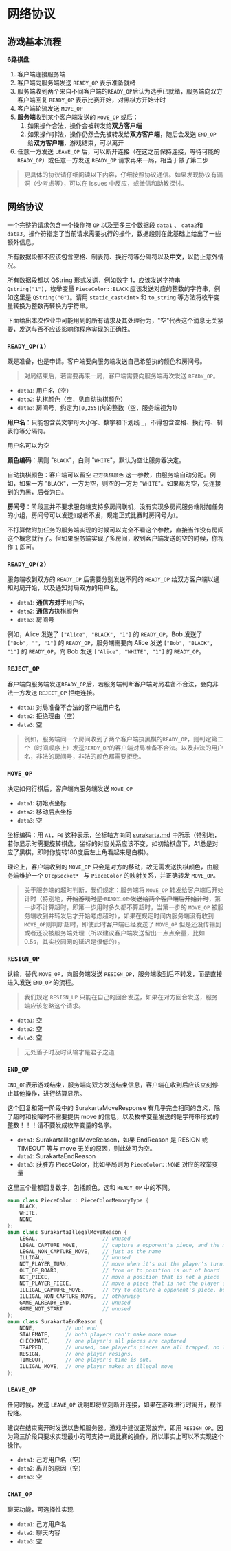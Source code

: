 # 网络协议

## 游戏基本流程

**6路棋盘**

1. 客户端连接服务端
2. 客户端向服务端发送 `READY_OP` 表示准备就绪
3. 服务端收到两个来自不同客户端的`READY_OP`后认为选手已就绪，服务端向双方客户端回复 `READY_OP` 表示比赛开始，对黑棋方开始计时
4. 客户端轮流发送 `MOVE_OP`
5. **服务端**收到某个客户端发送的 `MOVE_OP` 或后：
    1. 如果操作合法，操作会被转发给**双方客户端**
    2. 如果操作非法，操作仍然会先被转发给**双方客户端**，随后会发送 `END_OP` 给**双方客户端**，游戏结束，可以离开
6. 任意一方发送 `LEAVE_OP` 后，可以断开连接（在这之前保持连接，等待可能的 `READY_OP`）或任意一方发送 `READY_OP` 请求再来一局，相当于做了第二步

> 更具体的协议请仔细阅读以下内容，仔细按照协议通信。如果发现协议有漏洞（少考虑等），可以在 Issues 中反应，或微信和助教探讨。

## 网络协议

一个完整的请求包含一个操作符 `OP` 以及至多三个数据段 `data1` 、 `data2`和`data3`。操作符指定了当前请求需要执行的操作，数据段则在此基础上给出了一些额外信息。

所有数据段都不应该包含空格、制表符、换行符等分隔符以及**中文**，以防止意外情况。

所有数据段都以 QString 形式发送，例如数字 1，应该发送字符串 `Qstring("1")`，枚举变量 `PieceColor::BLACK` 应该发送对应的整数的字符串，例如这里是 `QString("0")`。请用 `static_cast<int>` 和 `to_string` 等方法将枚举变量转换为整数再转换为字符串。

下面给出本次作业中可能用到的所有请求及其处理行为，"空"代表这个消息无关紧要，发送与否不应该影响你程序实现的正确性。

### `READY_OP(1)`

既是准备，也是申请。客户端要向服务端发送自己希望执的颜色和房间号。

> 对局结束后，若需要再来一局，客户端需要向服务端再次发送 `READY_OP`。

- `data1`: 用户名（空）
- `data2`: 执棋颜色（空，见自动执棋颜色）
- `data3`: 房间号，约定为`[0,255]`内的整数（空，服务端视为1）

**用户名**：只能包含英文字母大小写、数字和下划线 `_`，不得包含空格、换行符、制表符等分隔符。

用户名可以为空

**颜色编码**：黑则 "`BLACK`"，白则 "`WHITE`"，默认为空让服务器决定。

自动执棋颜色：客户端可以留空 `己方执棋颜色` 这一参数，由服务端自动分配。例如，如果一方 "`BLACK`"，一方为空，则空的一方为 "`WHITE`"。如果都为空，先连接到的为黑，后者为白。

**房间号**：阶段三并不要求服务端支持多房间联机，没有实现多房间服务端附加任务的小组，房间号可以发送`1`或者不发，规定正式比赛时房间号为`1`。

不打算做附加任务的服务端实现的时候可以完全不看这个参数，直接当作没有房间这个概念就行了。但如果服务端实现了多房间，收到客户端发送的空的时候，你视作 `1` 即可。

### `READY_OP(2)`

服务端收到双方的 `READY_OP` 后需要分别发送不同的 `READY_OP` 给双方客户端以通知对局开始，以及通知对局双方的用户名。

- `data1`: **通信方对手**用户名
- `data2`: **通信方**执棋颜色
- `data3`: 房间号

例如，Alice 发送了 `["Alice", "BLACK", "1"]` 的 `READY_OP`，Bob 发送了 `["Bob", "", "1"]` 的 `READY_OP`，服务端需要向 Alice 发送 `["Bob", "BLACK", "1"]` 的 `READY_OP`，向 Bob 发送 `["Alice", "WHITE", "1"]` 的 `READY_OP`。

### `REJECT_OP`

客户端向服务端发送`READY_OP`后，若服务端判断客户端对局准备不合法，会向非法一方发送 `REJECT_OP` 拒绝连接。

- `data1`: 对局准备不合法的客户端用户名
- `data2`: 拒绝理由（空）
- `data3`: 空

> 例如，服务端同一个房间收到了两个客户端执黑棋的`READY_OP`，则判定第二个（时间顺序上）发送`READY_OP`的客户端对局准备不合法。以及非法的用户名，非法的房间号，非法的颜色都需要拒绝。

### `MOVE_OP`

决定如何行棋后，客户端向服务端发送 `MOVE_OP`

- `data1`: 初始点坐标
- `data2`: 移动后点坐标
- `data3`: 空

坐标编码：用 `A1`，`F6` 这种表示，坐标轴方向同 [surakarta.md](../../guidance/surakarta/surakarta.md) 中所示（特别地，若你显示时需要旋转棋盘，坐标的对应关系应该不变，如初始棋盘下，A1总是对应了黑棋，即时你旋转180度后左上角看起来是白棋）。

理论上，客户端收到的 `MOVE_OP` 只会是对方的移动，故无需发送执棋颜色，由服务端维护一个 `QTcpSocket* ` 与 `PieceColor` 的映射关系，并正确转发 `MOVE_OP`。

> 关于服务端的超时判断，我们规定：服务端将 `MOVE_OP` 转发给客户端后开始计时（特别地，~~开始游戏时是 `READY_OP` 发送给两个客户端后开始计时~~，第一步不计算超时，即第一步用时多久都不算超时，当第一步的 `MOVE_OP` 被服务端收到并转发后才开始考虑超时），如果在规定时间内服务端没有收到 `MOVE_OP`则判断超时，即使此时客户端已经发送了 `MOVE_OP` 但是还没传输到或者还没被服务端处理（所以建议客户端发送留出一点点余量，比如 0.5s，其实校园网的延迟是很低的）。

### `RESIGN_OP`

认输，替代 `MOVE_OP`，向服务端发送 `RESIGN_OP`，服务端收到后不转发，而是直接进入发送 `END_OP` 的流程。

> 我们规定 `RESIGN_UP` 只能在自己的回合发送，如果在对方回合发送，服务端应该忽略这个请求。

- `data1`: 空
- `data2`: 空
- `data3`: 空

> 无处落子时及时认输才是君子之道

### `END_OP`

`END_OP`表示游戏结束，服务端向双方发送结束信息，客户端在收到后应该立刻停止其他操作，进行结算显示。

这个回复和第一阶段中的 SurakartaMoveResponse 有几乎完全相同的含义，除了超时和投降时不需要提供 move 的信息，以及枚举变量发送的是字符串形式的整数！！！请不要发成枚举变量的名字。

- `data1`: SurakartaIllegalMoveReason，如果 EndReason 是 RESIGN 或 TIMEOUT 等与 move 无关的原因，则此处可为空。
- `data2`: SurakartaEndReason
- `data3`: 获胜方 PieceColor，比如平局则为 `PieceColor::NONE` 对应的枚举变量

这里三个量都回复数字，包括颜色，这和 `READY_OP` 中的不同。

```c++
enum class PieceColor : PieceColorMemoryType {
    BLACK,
    WHITE,
    NONE
};
enum class SurakartaIllegalMoveReason {
    LEGAL,                     // unused
    LEGAL_CAPTURE_MOVE,        // capture a opponent's piece, and the move consists at least one corner loop
    LEGAL_NON_CAPTURE_MOVE,    // just as the name
    ILLIGAL,                   // unused
    NOT_PLAYER_TURN,           // move when it's not the player's turn.
    OUT_OF_BOARD,              // from or to position is out of board
    NOT_PIECE,                 // move a position that is not a piece
    NOT_PLAYER_PIECE,          // move a piece that is not the player's
    ILLIGAL_CAPTURE_MOVE,      // try to capture a opponent's piece, but the move can't consist any corner loop
    ILLIGAL_NON_CAPTURE_MOVE,  // otherwise
    GAME_ALREADY_END,          // unused
    GAME_NOT_START             // unused
};
enum class SurakartaEndReason {
    NONE,          // not end
    STALEMATE,     // both players can't make more move
    CHECKMATE,     // one player's all pieces are captured
    TRAPPED,       // unused, one player's pieces are all trapped, no legal move can be made.
    RESIGN,        // one player resigns.
    TIMEOUT,       // one player's time is out.
    ILLIGAL_MOVE,  // one player makes an illegal move
};
```

### `LEAVE_OP`

任何时候，发送 `LEAVE_OP` 说明即将立刻断开连接，如果在游戏进行时离开，视作投降。

建议在结束离开时发送以告知服务器。游戏中建议正常放弃，即用 `RESIGN_OP`。因为第三阶段只要求实现最小的可支持一局比赛的操作，所以事实上可以不实现这个操作。

- `data1`: 己方用户名（空）
- `data2`: 离开的原因（空）
- `data3`: 空


### `CHAT_OP`

聊天功能，可选择性实现

- `data1`: 己方用户名
- `data2`: 聊天内容
- `data3`: 空
